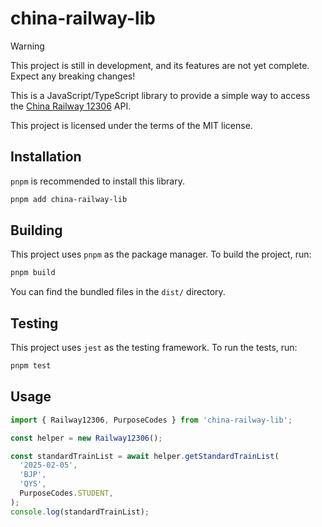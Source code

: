 # china-railway-lib

> [!WARNING]
> This project is still in development, and its features are not yet complete.
> Expect any breaking changes!

This is a JavaScript/TypeScript library to provide a simple way to access the
[China Railway 12306](https://www.12306.cn/index/) API.

This project is licensed under the terms of the MIT license.

## Installation

`pnpm` is recommended to install this library.

```bash
pnpm add china-railway-lib
```

## Building

This project uses `pnpm` as the package manager. To build the project, run:

```bash
pnpm build
```

You can find the bundled files in the `dist/` directory.

## Testing

This project uses `jest` as the testing framework. To run the tests, run:

```bash
pnpm test
```

## Usage

```typescript
import { Railway12306, PurposeCodes } from 'china-railway-lib';

const helper = new Railway12306();

const standardTrainList = await helper.getStandardTrainList(
  '2025-02-05',
  'BJP',
  'QYS',
  PurposeCodes.STUDENT,
);
console.log(standardTrainList);
```
